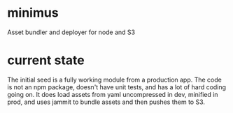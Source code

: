 minimus
=======

Asset bundler and deployer for node and S3


current state
=============
The initial seed is a fully working module from a production app.  The code is not an npm package, doesn't have unit tests, and has a lot of hard coding going on.  It does load assets from yaml uncompressed in dev, minified in prod, and uses jammit to bundle assets and then pushes them to S3.
